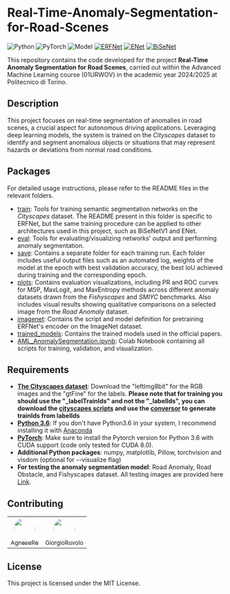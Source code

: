 # Real-Time-Anomaly-Segmentation-for-Road-Scenes
![Python](https://img.shields.io/badge/language-Python-blue.svg)
![PyTorch](https://img.shields.io/badge/framework-PyTorch-red)
![Model](https://img.shields.io/badge/model-ERFNet--ENet--BiSeNet-green)
[![ERFNet](https://img.shields.io/badge/IEEE-8063438-b31b1b.svg)](https://ieeexplore.ieee.org/document/8063438)
[![ENet](https://img.shields.io/badge/arXiv-1606.02147-b31b1b.svg)](https://arxiv.org/abs/1606.02147)
[![BiSeNet](https://img.shields.io/badge/arXiv-1808.00897-b31b1b.svg)](https://arxiv.org/abs/1808.00897)

This repository contains the code developed for the project **Real-Time Anomaly Segmentation for Road Scenes**, carried out within the Advanced Machine Learning course (01URWOV) in the academic year 2024/2025 at Politecnico di Torino.

## Description
This project focuses on real-time segmentation of anomalies in road scenes, a crucial aspect for autonomous driving applications. Leveraging deep learning models, the system is trained on the *Cityscapes* dataset to identify and segment anomalous objects or situations that may represent hazards or deviations from normal road conditions.

## Packages

For detailed usage instructions, please refer to the README files in the relevant folders.

- [train](train): Tools for training semantic segmentation networks on the *Cityscapes* dataset. The README present in this folder is specific to ERFNet, but the same training procedure can be applied to other architectures used in this project, such as BiSeNetV1 and ENet.
- [eval](eval): Tools for evaluating/visualizing networks' output and performing anomaly segmentation.
- [save](save): Contains a separate folder for each training run. Each folder includes useful output files such as an automated log, weights of the model at the epoch with best validation accuracy, the best IoU achieved during training and the corresponding epoch.
- [plots](plots): Contains evaluation visualizations, including PR and ROC curves for MSP, MaxLogit, and MaxEntropy methods across different anomaly datasets drawn from the *Fishyscapes* and *SMIYC* benchmarks. Also includes visual results showing qualitative comparisons on a selected image from the *Road Anomaly* dataset.
- [imagenet](imagenet): Contains the script and model definition for pretraining ERFNet's encoder on the ImageNet dataset.
- [trained_models](trained_models): Contains the trained models used in the official papers.
- [AML_AnomalySegmentation.ipynb](AML_AnomalySegmentation.ipynb): Colab Notebook containing all scripts for training, validation, and visualization.

## Requirements

- [**The Cityscapes dataset**](https://www.cityscapes-dataset.com/): Download the "leftImg8bit" for the RGB images and the "gtFine" for the labels. **Please note that for training you should use the "\_labelTrainIds" and not the "\_labelIds", you can download the [cityscapes scripts](https://github.com/mcordts/cityscapesScripts) and use the [conversor](https://github.com/mcordts/cityscapesScripts/blob/master/cityscapesscripts/preparation/createTrainIdLabelImgs.py) to generate trainIds from labelIds**
- [**Python 3.6**](https://www.python.org/): If you don't have Python3.6 in your system, I recommend installing it with [Anaconda](https://www.anaconda.com/download/#linux)
- [**PyTorch**](http://pytorch.org/): Make sure to install the Pytorch version for Python 3.6 with CUDA support (code only tested for CUDA 8.0).
- **Additional Python packages**: numpy, matplotlib, Pillow, torchvision and visdom (optional for --visualize flag)
- **For testing the anomaly segmentation model**: Road Anomaly, Road Obstacle, and Fishyscapes dataset. All testing images are provided here [Link](https://drive.google.com/file/d/1r2eFANvSlcUjxcerjC8l6dRa0slowMpx/view).

## Contributing
<table>
  <tr>
    <td align="center" style="border: none;">
      <a href="https://github.com/AgneseRe">
        <img src="https://github.com/AgneseRe.png" width="50px" style="border-radius: 50%; border: none;" alt=""/>
        <br />
        <sub>AgneseRe</sub>
      </a>
    </td>
    <td align="center">
      <a href="https://github.com/GiorgioRuvolo">
        <img src="https://github.com/GiorgioRuvolo.png" width="50px" style="border-radius: 50%; border: none;" alt=""/>
        <br />
        <sub>GiorgioRuvolo</sub>
      </a>
    </td>
  </tr>
</table>

## License
This project is licensed under the MIT License.